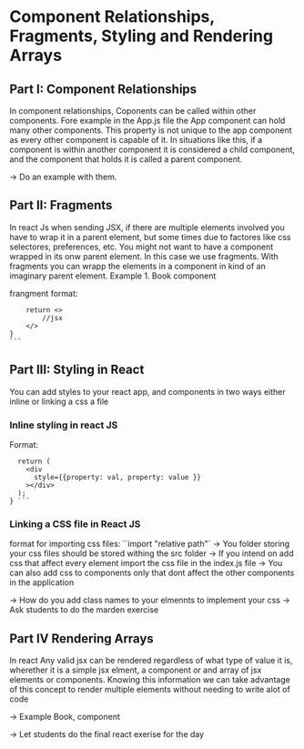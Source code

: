 # Component Relationships, Fragments, Styling and Rendering Arrays

## Part I: Component Relationships

In component relationships, Coponents can be called within other components. Fore example in the App.js file
the App component can hold many other components. This property is not unique to the app component as every other component is capable of it. In situations like this, if a component is within another component it is considered a child component, and the component that holds it is called a parent component.

-> Do an example with them.

## Part II: Fragments

In react Js when sending JSX, if there are multiple elements involved you have to wrap it in a parent element, but some times due to factores like css selectores, preferences, etc. You might not want to have a component wrapped in its onw parent element. In this case we use fragments. With fragments you can wrapp the elements in a component in kind of an imaginary parent element.
Example 1. Book component

frangment format:

````export function ComponentName(props) {
    return <>
        //jsx
    </>
}
```

````

## Part III: Styling in React

You can add styles to your react app, and components in two ways either inline or linking a css a file

### Inline styling in react JS

Format:

````export function ComponentName() {
  return (
    <div
      style={{property: val, property: value }}
    ></div>
  );
} ```
````

### Linking a CSS file in React JS

format for importing css files:
``import "relative path"`
-> You folder storing your css files should be stored withing the src folder
-> If you intend on add css that affect every element import the css file in the index.js file
-> You can also add css to components only that dont affect the other components in the application

-> How do you add class names to your elmennts to implement your css
-> Ask students to do the marden exercise

## Part IV Rendering Arrays

In react Any valid jsx can be rendered regardless of what type of value it is, wherether it is a simple jsx elment, a component or and array of jsx elements or components. Knowing this information we can take advantage of this concept to render multiple elements without needing to write alot of code

-> Example Book, component

-> Let students do the final react exerise for the day
